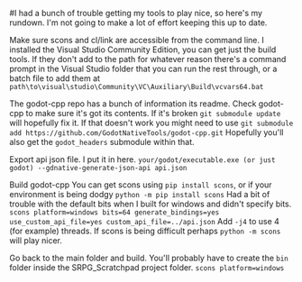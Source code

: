 #I had a bunch of trouble getting my tools to play nice, so here's my rundown.
I'm not going to make a lot of effort keeping this up to date.

Make sure scons and cl/link are accessible from the command line.
I installed the Visual Studio Community Edition, you can get just the build tools. If they don't add to the path for whatever reason there's a command prompt in the Visual Studio folder that you can run the rest through, or a batch file to add them at `path\to\visual\studio\Community\VC\Auxiliary\Build\vcvars64.bat`

The godot-cpp repo has a bunch of information its readme.
Check godot-cpp to make sure it's got its contents.
If it's broken `git submodule update` will hopefully fix it.
If that doesn't work you might need to use `git submodule add https://github.com/GodotNativeTools/godot-cpp.git`
Hopefully you'll also get the `godot_headers` submodule within that.

Export api json file. I put it in here.
`your/godot/executable.exe (or just godot) --gdnative-generate-json-api api.json`

Build godot-cpp
You can get scons using `pip install scons`, or if your environment is being dodgy `python -m pip install scons`
Had a bit of trouble with the default bits when I built for windows and didn't specify bits.
`scons platform=windows bits=64 generate_bindings=yes use_custom_api_file=yes custom_api_file=../api.json`
Add `-j4` to use 4 (for example) threads.
If scons is being difficult perhaps `python -m scons` will play nicer.

Go back to the main folder and build.
You'll probably have to create the `bin` folder inside the SRPG_Scratchpad project folder.
`scons platform=windows`